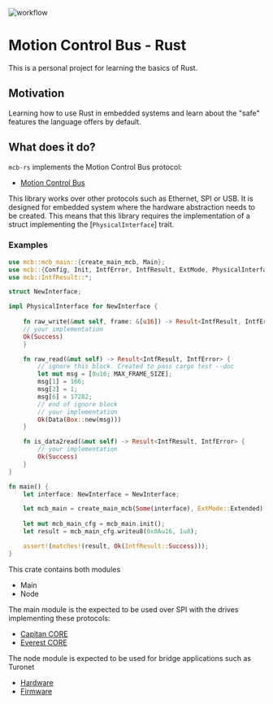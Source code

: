 
![workflow](https://github.com/javifercep/Mcb-for-rust/actions/workflows/rust.yml/badge.svg)

# Motion Control Bus - Rust

 This is a personal project for learning the basics of Rust.

 ## Motivation
 Learning how to use Rust in embedded systems and learn about the "safe" features the language offers by default.

 ## What does it do?

`mcb-rs` implements the Motion Control Bus protocol:
  * [Motion Control Bus](https://drives.novantamotion.com/eve-core/mcb-overview)

This library works over other protocols such as Ethernet,
SPI or USB. It is designed for embedded system where the
hardware abstraction needs to be created. This means that
this library requires the implementation of a struct implementing
the [`PhysicalInterface`] trait.

### Examples

```rust
use mcb::mcb_main::{create_main_mcb, Main};
use mcb::{Config, Init, IntfError, IntfResult, ExtMode, PhysicalInterface, MAX_FRAME_SIZE};
use mcb::IntfResult::*;

struct NewInterface;

impl PhysicalInterface for NewInterface {
    
    fn raw_write(&mut self, frame: &[u16]) -> Result<IntfResult, IntfError> {
    // your implementation
    Ok(Success)
    }

    fn raw_read(&mut self) -> Result<IntfResult, IntfError> {
        // ignore this block. Created to pass cargo test --doc
        let mut msg = [0u16; MAX_FRAME_SIZE];
        msg[1] = 166;
        msg[2] = 1;
        msg[6] = 17282;
        // end of ignore block
        // your implementation
        Ok(Data(Box::new(msg)))
    }

    fn is_data2read(&mut self) -> Result<IntfResult, IntfError> {
        // your implementation
        Ok(Success)
    }
}

fn main() {
    let interface: NewInterface = NewInterface;

    let mcb_main = create_main_mcb(Some(interface), ExtMode::Extended);
    
    let mut mcb_main_cfg = mcb_main.init();
    let result = mcb_main_cfg.writeu8(0x0Au16, 1u8);

    assert!(matches!(result, Ok(IntfResult::Success)));
}
```

This crate contains both modules
 * Main
 * Node

The main module is the expected to be used over SPI with the drives implementing these protocols:
 * [Capitan CORE](https://drives.novantamotion.com/cap-core/)
 * [Everest CORE](https://drives.novantamotion.com/eve-core/)

The node module is expected to be used for bridge applications such as Turonet
 * [Hardware](https://github.com/javifercep/Turonet)
 * [Firmware](https://github.com/javifercep/turonet-rs)
